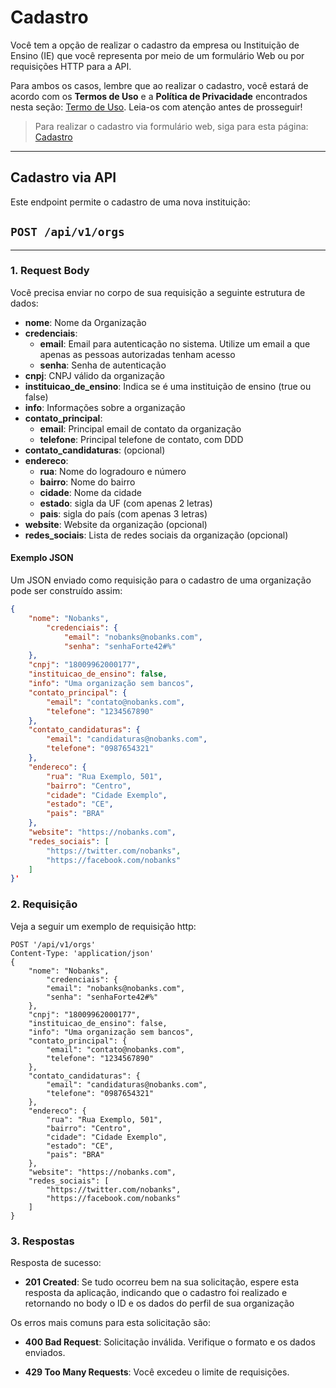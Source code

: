 # Cadastro

Você tem a opção de realizar o cadastro da empresa ou Instituição de Ensino (IE) que você representa por meio de um formulário Web ou por requisições HTTP para a API.

Para ambos os casos, lembre que ao realizar o cadastro, você estará de acordo com os **Termos de Uso** e a **Política de Privacidade** encontrados nesta seção: [Termo de Uso](/sobre). Leia-os com atenção antes de prosseguir!

> Para realizar o cadastro via formulário web, siga para esta página: [Cadastro](/demo/cadastro)

 - - -

## Cadastro via API

Este endpoint permite o cadastro de uma nova instituição:

## ```POST /api/v1/orgs```

---

### 1. Request Body

Você precisa enviar no corpo de sua requisição a seguinte estrutura de dados:

- **nome**: Nome da Organização
- **credenciais**:
  - **email**: Email para autenticação no sistema. Utilize um email a que apenas as pessoas autorizadas tenham acesso
  - **senha**: Senha de autenticação
- **cnpj**: CNPJ válido da organização
- **instituicao_de_ensino**: Indica se é uma instituição de ensino (true ou false)
- **info**: Informações sobre a organização
- **contato_principal**: 
  - **email**: Principal email de contato da organização
  - **telefone**: Principal telefone de contato, com DDD
- **contato_candidaturas**: (opcional)
- **endereco**:
  - **rua**: Nome do logradouro e número
  - **bairro**: Nome do bairro
  - **cidade**: Nome da cidade
  - **estado**: sigla da UF (com apenas 2 letras)
  - **pais**: sigla do país (com apenas 3 letras)
- **website**: Website da organização (opcional)
- **redes_sociais**: Lista de redes sociais da organização (opcional)
  
#### Exemplo JSON

Um JSON enviado como requisição para o cadastro de uma organização pode ser construído assim:

```json
{
    "nome": "Nobanks",
        "credenciais": {
            "email": "nobanks@nobanks.com",
            "senha": "senhaForte42#%"
    },
    "cnpj": "18009962000177",
    "instituicao_de_ensino": false,
    "info": "Uma organização sem bancos",
    "contato_principal": {
        "email": "contato@nobanks.com",
        "telefone": "1234567890"
    },
    "contato_candidaturas": {
        "email": "candidaturas@nobanks.com",
        "telefone": "0987654321"
    },
    "endereco": {
        "rua": "Rua Exemplo, 501",
        "bairro": "Centro",
        "cidade": "Cidade Exemplo",
        "estado": "CE",
        "pais": "BRA"
    },
    "website": "https://nobanks.com",
    "redes_sociais": [
        "https://twitter.com/nobanks",
        "https://facebook.com/nobanks"
    ]
}'
```

### 2. Requisição

Veja a seguir um exemplo de requisição http:

```http
POST '/api/v1/orgs' 
Content-Type: 'application/json'
{
    "nome": "Nobanks",
        "credenciais": {
        "email": "nobanks@nobanks.com",
        "senha": "senhaForte42#%"
    },
    "cnpj": "18009962000177",
    "instituicao_de_ensino": false,
    "info": "Uma organização sem bancos",
    "contato_principal": {
        "email": "contato@nobanks.com",
        "telefone": "1234567890"
    },
    "contato_candidaturas": {
        "email": "candidaturas@nobanks.com",
        "telefone": "0987654321"
    },
    "endereco": {
        "rua": "Rua Exemplo, 501",
        "bairro": "Centro",
        "cidade": "Cidade Exemplo",
        "estado": "CE",
        "pais": "BRA"
    },
    "website": "https://nobanks.com",
    "redes_sociais": [
        "https://twitter.com/nobanks",
        "https://facebook.com/nobanks"
    ]
}
```

### 3. Respostas

Resposta de sucesso:

- **201 Created**: Se tudo ocorreu bem na sua solicitação, espere esta resposta da aplicação, indicando que o cadastro foi realizado e retornando no body o ID e os dados do perfil de sua organização

Os erros mais comuns para esta solicitação são:

- **400 Bad Request**: Solicitação inválida. Verifique o formato e os dados enviados.

- **429 Too Many Requests**: Você excedeu o limite de requisições.
